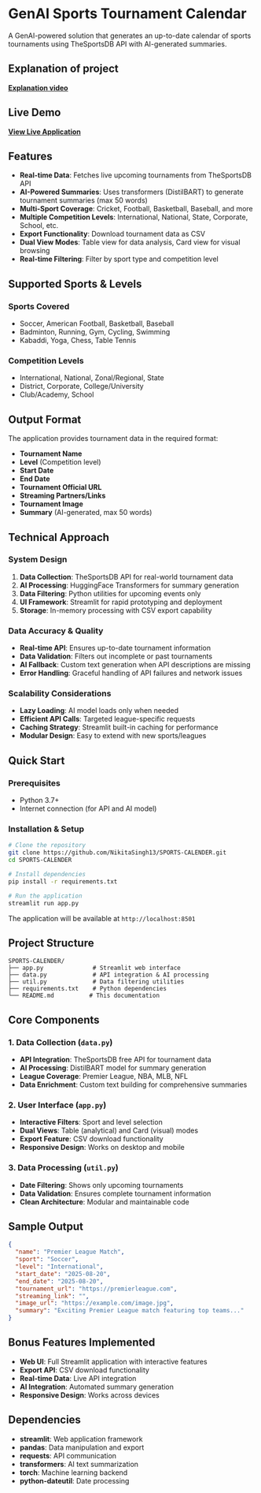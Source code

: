# GenAI Sports Tournament Calendar

A GenAI-powered solution that generates an up-to-date calendar of sports tournaments using TheSportsDB API with AI-generated summaries.

## Explanation of project
**[Explanation video](https://www.youtube.com/watch?v=retKzasVK9Q)** 

## Live Demo

**[View Live Application](https://nikitasingh13-sports-calender-app-pohe5d.streamlit.app/ )** 

## Features

- **Real-time Data**: Fetches live upcoming tournaments from TheSportsDB API
- **AI-Powered Summaries**: Uses transformers (DistilBART) to generate tournament summaries (max 50 words)
- **Multi-Sport Coverage**: Cricket, Football, Basketball, Baseball, and more
- **Multiple Competition Levels**: International, National, State, Corporate, School, etc.
- **Export Functionality**: Download tournament data as CSV
- **Dual View Modes**: Table view for data analysis, Card view for visual browsing
- **Real-time Filtering**: Filter by sport type and competition level

## Supported Sports & Levels

### Sports Covered
- Soccer, American Football, Basketball, Baseball
- Badminton, Running, Gym, Cycling, Swimming
- Kabaddi, Yoga, Chess, Table Tennis

### Competition Levels
- International, National, Zonal/Regional, State
- District, Corporate, College/University
- Club/Academy, School

## Output Format

The application provides tournament data in the required format:
- **Tournament Name**
- **Level** (Competition level)
- **Start Date**
- **End Date** 
- **Tournament Official URL**
- **Streaming Partners/Links**
- **Tournament Image**
- **Summary** (AI-generated, max 50 words)

## Technical Approach

### System Design
1. **Data Collection**: TheSportsDB API for real-world tournament data
2. **AI Processing**: HuggingFace Transformers for summary generation
3. **Data Filtering**: Python utilities for upcoming events only
4. **UI Framework**: Streamlit for rapid prototyping and deployment
5. **Storage**: In-memory processing with CSV export capability

### Data Accuracy & Quality
- **Real-time API**: Ensures up-to-date tournament information
- **Data Validation**: Filters out incomplete or past tournaments
- **AI Fallback**: Custom text generation when API descriptions are missing
- **Error Handling**: Graceful handling of API failures and network issues

### Scalability Considerations
- **Lazy Loading**: AI model loads only when needed
- **Efficient API Calls**: Targeted league-specific requests
- **Caching Strategy**: Streamlit built-in caching for performance
- **Modular Design**: Easy to extend with new sports/leagues

## Quick Start

### Prerequisites
- Python 3.7+
- Internet connection (for API and AI model)

### Installation & Setup
```bash
# Clone the repository
git clone https://github.com/NikitaSingh13/SPORTS-CALENDER.git
cd SPORTS-CALENDER

# Install dependencies
pip install -r requirements.txt

# Run the application
streamlit run app.py
```

The application will be available at `http://localhost:8501`

## Project Structure

```
SPORTS-CALENDER/
├── app.py              # Streamlit web interface
├── data.py             # API integration & AI processing
├── util.py             # Data filtering utilities
├── requirements.txt    # Python dependencies
└── README.md          # This documentation
```

## Core Components

### 1. Data Collection (`data.py`)
- **API Integration**: TheSportsDB free API for tournament data
- **AI Processing**: DistilBART model for summary generation
- **League Coverage**: Premier League, NBA, MLB, NFL
- **Data Enrichment**: Custom text building for comprehensive summaries

### 2. User Interface (`app.py`)
- **Interactive Filters**: Sport and level selection
- **Dual Views**: Table (analytical) and Card (visual) modes
- **Export Feature**: CSV download functionality
- **Responsive Design**: Works on desktop and mobile

### 3. Data Processing (`util.py`)
- **Date Filtering**: Shows only upcoming tournaments
- **Data Validation**: Ensures complete tournament information
- **Clean Architecture**: Modular and maintainable code

## Sample Output

```json
{
  "name": "Premier League Match",
  "sport": "Soccer",
  "level": "International",
  "start_date": "2025-08-20",
  "end_date": "2025-08-20",
  "tournament_url": "https://premierleague.com",
  "streaming_link": "",
  "image_url": "https://example.com/image.jpg",
  "summary": "Exciting Premier League match featuring top teams..."
}
```

## Bonus Features Implemented

- **Web UI**: Full Streamlit application with interactive features  
- **Export API**: CSV download functionality  
- **Real-time Data**: Live API integration  
- **AI Integration**: Automated summary generation  
- **Responsive Design**: Works across devices  


## Dependencies

- **streamlit**: Web application framework
- **pandas**: Data manipulation and export
- **requests**: API communication
- **transformers**: AI text summarization
- **torch**: Machine learning backend
- **python-dateutil**: Date processing

